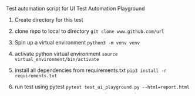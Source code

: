 Test automation script for UI Test Automation Playground

1. Create directory for this test


2. clone repo to local to directory
`git clone www.github.com/url`

3. Spin up a virtual environment
`python3 -m venv venv`

4. activate python virtual environment
`source virtual_environment/bin/activate`

5. install all dependencies from requirements.txt
`pip3 install -r requirements.txt`

6. run test using pytest
`pytest test_ui_playground.py --html=report.html`


